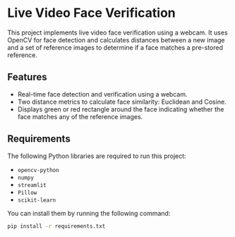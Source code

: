 # Live Video Face Verification

This project implements live video face verification using a webcam. It uses OpenCV for face detection and calculates distances between a new image and a set of reference images to determine if a face matches a pre-stored reference.

## Features

- Real-time face detection and verification using a webcam.
- Two distance metrics to calculate face similarity: Euclidean and Cosine.
- Displays green or red rectangle around the face indicating whether the face matches any of the reference images.

## Requirements

The following Python libraries are required to run this project:

- `opencv-python`
- `numpy`
- `streamlit`
- `Pillow`
- `scikit-learn`

You can install them by running the following command:

```bash
pip install -r requirements.txt
